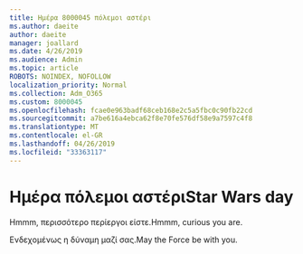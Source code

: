 ```yaml
---
title: Ημέρα 8000045 πόλεμοι αστέρι
ms.author: daeite
author: daeite
manager: joallard
ms.date: 4/26/2019
ms.audience: Admin
ms.topic: article
ROBOTS: NOINDEX, NOFOLLOW
localization_priority: Normal
ms.collection: Adm_O365
ms.custom: 8000045
ms.openlocfilehash: fcae0e963badf68ceb168e2c5a5fbc0c90fb22cd
ms.sourcegitcommit: a7be616a4ebca62f8e70fe576df58e9a7597c4f8
ms.translationtype: MT
ms.contentlocale: el-GR
ms.lasthandoff: 04/26/2019
ms.locfileid: "33363117"
---
```

# <a name="star-wars-day"></a><span data-ttu-id="bae09-102">Ημέρα πόλεμοι αστέρι</span><span class="sxs-lookup"><span data-stu-id="bae09-102">Star Wars day</span></span>

<span data-ttu-id="bae09-103">Hmmm, περισσότερο περίεργοι είστε.</span><span class="sxs-lookup"><span data-stu-id="bae09-103">Hmmm, curious you are.</span></span>

<span data-ttu-id="bae09-104">Ενδεχομένως η δύναμη μαζί σας.</span><span class="sxs-lookup"><span data-stu-id="bae09-104">May the Force be with you.</span></span>